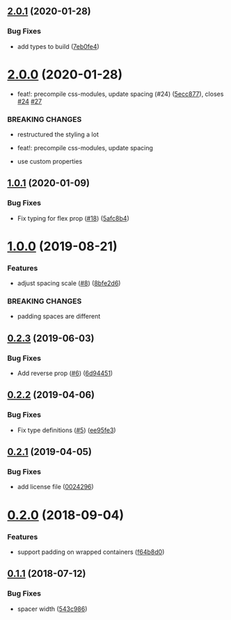 ## [2.0.1](https://github.com/4Catalyzer/layout/compare/v2.0.0...v2.0.1) (2020-01-28)


### Bug Fixes

* add types to build ([7eb0fe4](https://github.com/4Catalyzer/layout/commit/7eb0fe4dbd99e30a935a1dfed9ebaf7c3ebd11c0))

# [2.0.0](https://github.com/4Catalyzer/layout/compare/v1.0.1...v2.0.0) (2020-01-28)


* feat!: precompile css-modules, update spacing (#24) ([5ecc877](https://github.com/4Catalyzer/layout/commit/5ecc877fb7429d7ce1a729440c46abb8207cfe93)), closes [#24](https://github.com/4Catalyzer/layout/issues/24) [#27](https://github.com/4Catalyzer/layout/issues/27)


### BREAKING CHANGES

* restructured the styling a lot 

* feat!: precompile css-modules, update spacing

* use custom properties

## [1.0.1](https://github.com/4Catalyzer/layout/compare/v1.0.0...v1.0.1) (2020-01-09)


### Bug Fixes

* Fix typing for flex prop ([#18](https://github.com/4Catalyzer/layout/issues/18)) ([5afc8b4](https://github.com/4Catalyzer/layout/commit/5afc8b4db044f2cee85103d49fd6466e9ad69770))

# [1.0.0](https://github.com/4Catalyzer/layout/compare/v0.2.3...v1.0.0) (2019-08-21)


### Features

* adjust spacing scale ([#8](https://github.com/4Catalyzer/layout/issues/8)) ([8bfe2d6](https://github.com/4Catalyzer/layout/commit/8bfe2d6))


### BREAKING CHANGES

* padding spaces are different

## [0.2.3](https://github.com/4Catalyzer/layout/compare/v0.2.2...v0.2.3) (2019-06-03)


### Bug Fixes

* Add reverse prop ([#6](https://github.com/4Catalyzer/layout/issues/6)) ([6d94451](https://github.com/4Catalyzer/layout/commit/6d94451))

## [0.2.2](https://github.com/4Catalyzer/layout/compare/v0.2.1...v0.2.2) (2019-04-06)


### Bug Fixes

* Fix type definitions ([#5](https://github.com/4Catalyzer/layout/issues/5)) ([ee95fe3](https://github.com/4Catalyzer/layout/commit/ee95fe3))

## [0.2.1](https://github.com/4Catalyzer/layout/compare/v0.2.0...v0.2.1) (2019-04-05)


### Bug Fixes

* add license file ([0024296](https://github.com/4Catalyzer/layout/commit/0024296))

# [0.2.0](https://github.com/4Catalyzer/layout/compare/v0.1.1...v0.2.0) (2018-09-04)


### Features

* support padding on wrapped containers ([f64b8d0](https://github.com/4Catalyzer/layout/commit/f64b8d0))

## [0.1.1](https://github.com/4Catalyzer/layout/compare/v0.1.0...v0.1.1) (2018-07-12)


### Bug Fixes

* spacer width ([543c986](https://github.com/4Catalyzer/layout/commit/543c986))
